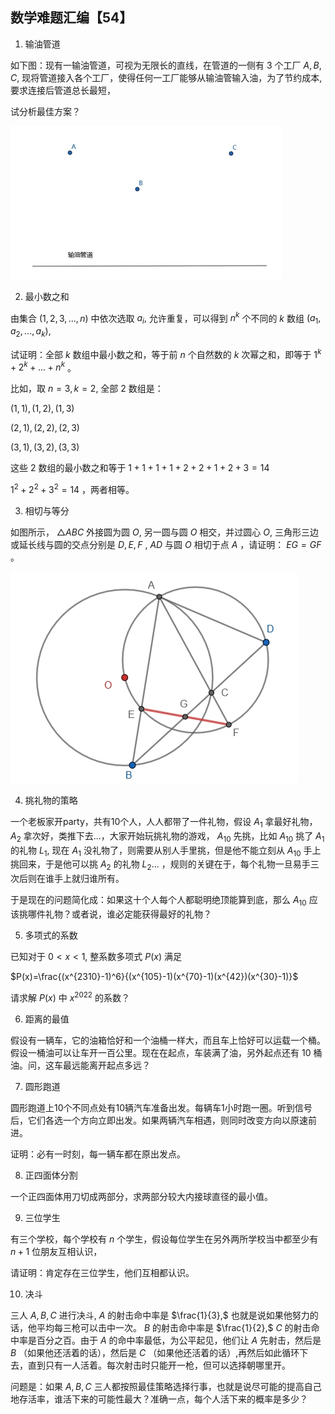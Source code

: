 ## 数学难题汇编【54】

1. 输油管道

如下图：现有一输油管道，可视为无限长的直线，在管道的一侧有 $3$ 个工厂 $A,B,C,$ 现将管道接入各个工厂，使得任何一工厂能够从输油管输入油，为了节约成本,要求连接后管道总长最短，

试分析最佳方案？

![输油管道](/pics/p54-1.png)

2. 最小数之和

由集合 $(1,2,3,...,n)$ 中依次选取 $a_i,$ 允许重复，可以得到 $n^k$ 个不同的 $k$ 数组 $(a_1,a_2,...,a_k),$ 

试证明：全部 $k$ 数组中最小数之和，等于前 $n$ 个自然数的 $k$ 次幂之和，即等于 $1^k+2^k+...+n^k$ 。

比如，取 $n=3,k=2,$ 全部 $2$ 数组是： 

$(1,1),(1,2),(1,3)$

$(2,1),(2,2),(2,3)$

$(3,1),(3,2),(3,3)$

这些 $2$ 数组的最小数之和等于 $1+1+1+1+2+2+1+2+3=14$

$1^2+2^2+3^2=14$ ，两者相等。

3. 相切与等分

如图所示， $\triangle ABC$ 外接圆为圆 $O,$ 另一圆与圆 $O$ 相交，并过圆心 $O,$ 三角形三边或延长线与圆的交点分别是 $D,E,F$ , $AD$ 与圆 $O$ 相切于点 $A$ ，请证明： $EG=GF$ 。

![如图](/pics/p49-1.png)

4. 挑礼物的策略

一个老板家开party，共有10个人，人人都带了一件礼物，假设 $A_1$ 拿最好礼物， $A_2$ 拿次好，类推下去...，大家开始玩挑礼物的游戏， $A_{10}$ 先挑，比如 $A_{10}$ 挑了 $A_1$ 的礼物 $L_1,$ 现在 $A_1$ 没礼物了，则需要从别人手里挑，但是他不能立刻从 $A_{10}$ 手上挑回来，于是他可以挑 $A_2$ 的礼物 $L_2...$ ，规则的关键在于，每个礼物一旦易手三次后则在谁手上就归谁所有。

于是现在的问题简化成：如果这十个人每个人都聪明绝顶能算到底，那么 $A_{10}$ 应该挑哪件礼物？或者说，谁必定能获得最好的礼物？

5. 多项式的系数

已知对于 $0\lt x\lt 1,$ 整系数多项式 $P(x)$ 满足

$P(x)=\frac{(x^{2310}-1)^6}{(x^{105}-1)(x^{70}-1)(x^{42})(x^{30}-1)}$

请求解 $P(x)$ 中 $x^{2022}$ 的系数？


6. 距离的最值

假设有一辆车，它的油箱恰好和一个油桶一样大，而且车上恰好可以运载一个桶。假设一桶油可以让车开一百公里。现在在起点，车装满了油，另外起点还有 $10$ 桶油。问，这车最远能离开起点多远？

7. 圆形跑道

圆形跑道上10个不同点处有10辆汽车准备出发。每辆车1小时跑一圈。听到信号后，它们各选一个方向立即出发。如果两辆汽车相遇，则同时改变方向以原速前进。

证明：必有一时刻，每一辆车都在原出发点。

8. 正四面体分割

一个正四面体用刀切成两部分，求两部分较大内接球直径的最小值。

9. 三位学生

有三个学校，每个学校有 $n$ 个学生，假设每位学生在另外两所学校当中都至少有 $n+1$ 位朋友互相认识，

请证明：肯定存在三位学生，他们互相都认识。

10. 决斗

三人 $A,B,C$ 进行决斗, $A$ 的射击命中率是 $\frac{1}{3},$ 也就是说如果他努力的话，他平均每三枪可以击中一次。 $B$ 的射击命中率是 $\frac{1}{2},$ $C$ 的射击命中率是百分之百。由于 $A$ 的命中率最低，为公平起见，他们让 $A$ 先射击，然后是 $B$ （如果他还活着的话），然后是 $C$ （如果他还活着的话）,再然后如此循环下去，直到只有一人活着。每次射击时只能开一枪，但可以选择朝哪里开。

问题是：如果 $A,B,C$ 三人都按照最佳策略选择行事，也就是说尽可能的提高自己地存活率，谁活下来的可能性最大？准确一点，每个人活下来的概率是多少？

